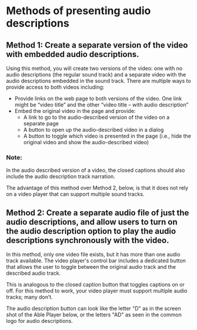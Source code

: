 # Methods of presenting audio descriptions

## Method 1: Create a separate version of the video with embedded audio descriptions.

Using this method, you will create two versions of the video: one with no audio descriptions (the regular sound track) and a separate video with the audio descriptions embedded in the sound track. There are multiple ways to provide access to both videos including:

- Provide links on the web page to both versions of the video. One link might be “video title” and the other “video title – with audio description”
- Embed the original video in the page and provide:
  - A link to go to the audio-described version of the video on a separate page
  - A button to open up the audio-described video in a dialog
  - A button to toggle which video is presented in the page (i.e., hide the original video and show the audio-described video)

### Note:

In the audio described version of a video, the closed captions should also include the audio description track narration.

The advantage of this method over Method 2, below, is that it does not rely on a video player that can support multiple sound tracks.

## Method 2: Create a separate audio file of just the audio descriptions, and allow users to turn on the audio description option to play the audio descriptions synchronously with the video.

In this method, only one video file exists, but it has more than one audio track available. The video player's control bar includes a dedicated button that allows the user to toggle between the original audio track and the described audio track.

This is analogous to the closed caption button that toggles captions on or off. For this method to work, your video player must support multiple audio tracks; many don’t.

The audio description button can look like the letter "D" as in the screen shot of the Able Player below, or the letters "AD" as seen in the common logo for audio descriptions.
